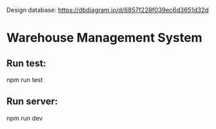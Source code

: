 Design database: https://dbdiagram.io/d/6857f228f039ec6d3651d32d

# Warehouse Management System

## Run test:

npm run test

## Run server:

npm run dev
